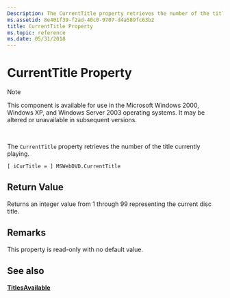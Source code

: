 ```yaml
---
Description: The CurrentTitle property retrieves the number of the title currently playing.
ms.assetid: 8e401f39-f2ad-40c0-9707-d4a589fc63b2
title: CurrentTitle Property
ms.topic: reference
ms.date: 05/31/2018
---
```


# CurrentTitle Property

> [!Note]  
> This component is available for use in the Microsoft Windows 2000, Windows XP, and Windows Server 2003 operating systems. It may be altered or unavailable in subsequent versions.

 

The `CurrentTitle` property retrieves the number of the title currently playing.

``` syntax
[ iCurTitle = ] MSWebDVD.CurrentTitle
```

## Return Value

Returns an integer value from 1 through 99 representing the current disc title.

## Remarks

This property is read-only with no default value.

## See also

<dl> <dt>

[**TitlesAvailable**](titlesavailable-property.md)
</dt> </dl>

 

 



